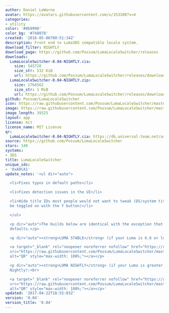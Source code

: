 ```yaml
---
author: Daniel LeWarne
avatar: https://avatars.githubusercontent.com/u/153100?v=4
categories:
- utility
color: '#8b9990'
color_bg: '#748078'
created: '2016-05-06T00:51:34Z'
description: Front end to Luma3DS compatible locale system.
download_filter: NIGHTLY
download_page: https://github.com/Possum/LumaLocaleSwitcher/releases
downloads:
  LumaLocaleSwitcher-0.04-NIGHTLY.cia:
    size: 545728
    size_str: 532 KiB
    url: https://github.com/Possum/LumaLocaleSwitcher/releases/download/0.04/LumaLocaleSwitcher-0.04-NIGHTLY.cia
  LumaLocaleSwitcher-0.04-NIGHTLY.zip:
    size: 1764562
    size_str: 1 MiB
    url: https://github.com/Possum/LumaLocaleSwitcher/releases/download/0.04/LumaLocaleSwitcher-0.04-NIGHTLY.zip
github: Possum/LumaLocaleSwitcher
icon: https://raw.githubusercontent.com/Possum/LumaLocaleSwitcher/master/meta/icon.png
image: https://raw.githubusercontent.com/Possum/LumaLocaleSwitcher/master/meta/banner.png
image_length: 39325
layout: app
license: mit
license_name: MIT License
qr:
  LumaLocaleSwitcher-0.04-NIGHTLY.cia: https://db.universal-team.net/assets/images/qr/lumalocaleswitcher-0-04-nightly-cia.png
source: https://github.com/Possum/LumaLocaleSwitcher
stars: 140
systems:
- 3DS
title: LumaLocaleSwitcher
unique_ids:
- '0xA0CA1'
update_notes: '<ul dir="auto">

  <li>Fixes typos in default paths</li>

  <li>Fixes detection issues in the UI</li>

  <li>Hide title IDs most people would not want to tweak (DS/system titles; they can
  be toggled on with the Y button)</li>

  </ul>

  <p dir="auto">The builds below are identical with the exception that they have different
  defaults.</p>

  <p dir="auto"><strong>LUMA STABLE</strong> (if your Luma is 6.6 or lower):<br>

  <a target="_blank" rel="noopener noreferrer nofollow" href="https://raw.githubusercontent.com/Possum/LumaLocaleSwitcher/master/qr/0.04.png"><img
  src="https://raw.githubusercontent.com/Possum/LumaLocaleSwitcher/master/qr/0.04.png"
  alt="QR" style="max-width: 100%;"></a></p>

  <p dir="auto"><strong>LUMA NIGHTLY</strong> (if your Luma is greater than 6.6 or
  Nightly):<br>

  <a target="_blank" rel="noopener noreferrer nofollow" href="https://raw.githubusercontent.com/Possum/LumaLocaleSwitcher/master/qr/0.04-NIGHTLY.png"><img
  src="https://raw.githubusercontent.com/Possum/LumaLocaleSwitcher/master/qr/0.04-NIGHTLY.png"
  alt="QR" style="max-width: 100%;"></a></p>'
updated: '2017-04-22T18:55:03Z'
version: '0.04'
version_title: '0.04'
---
```

